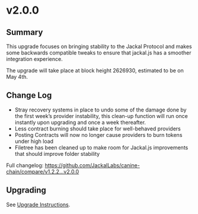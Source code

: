 # v2.0.0
## Summary
This upgrade focuses on bringing stability to the Jackal Protocol and makes some backwards compatible tweaks to ensure that jackal.js has a smoother integration experience. 

The upgrade will take place at block height 2626930, estimated to be on May 4th.

## Change Log
* Stray recovery systems in place to undo some of the damage done by the first week’s provider instability, this clean-up function will run once instantly upon upgrading and once a week thereafter.
* Less contract burning should take place for well-behaved providers
* Posting Contracts will now no longer cause providers to burn tokens under high load
* Filetree has been cleaned up to make room for Jackal.js improvements that should improve folder stability

Full changelog: https://github.com/JackalLabs/canine-chain/compare/v1.2.2...v2.0.0

## Upgrading
See [Upgrade Instructions](https://github.com/JackalLabs/canine-chain/blob/master/upgrades/v2.0.0.md).
